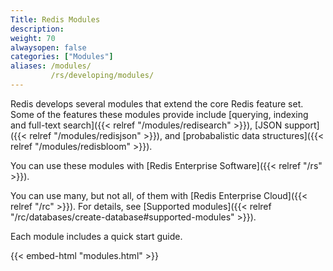 ```yaml
---
Title: Redis Modules
description:
weight: 70
alwaysopen: false
categories: ["Modules"]
aliases: /modules/
         /rs/developing/modules/
---
```

Redis develops several modules that extend the core Redis feature set. Some of the features these modules provide include [querying, indexing and full-text search]({{< relref "/modules/redisearch" >}}), [JSON support]({{< relref "/modules/redisjson" >}}), and [probabalistic data structures]({{< relref "/modules/redisbloom" >}}).

You can use these modules with [Redis Enterprise Software]({{< relref "/rs" >}}).  

You can use many, but not all, of them with [Redis Enterprise Cloud]({{< relref "/rc" >}}).  For details, see [Supported modules]({{< relref "/rc/databases/create-database#supported-modules" >}}).

Each module includes a quick start guide.

{{< embed-html "modules.html" >}}
